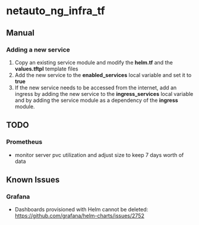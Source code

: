 # netauto_ng_infra_tf

## Manual
### Adding a new service
1. Copy an existing service module and modify the **helm.tf** and the **values.tftpl** template files
2. Add the new service to the **enabled_services** local variable and set it to **true**
3. If the new service needs to be accessed from the internet, add an ingress by adding the new service to the **ingress_services** local variable and by adding the service module as a dependency of the **ingress** module.

## TODO
### Prometheus
- monitor server pvc utilization and adjust size to keep 7 days worth of data

## Known Issues
### Grafana
- Dashboards provisioned with Helm cannot be deleted: https://github.com/grafana/helm-charts/issues/2752
